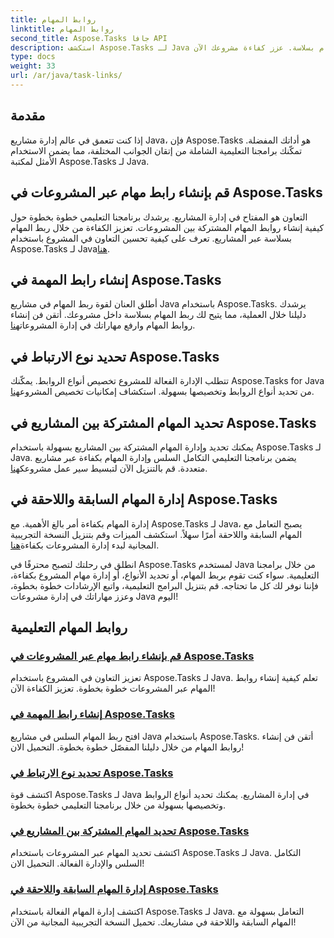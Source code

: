 ```yaml
---
title: روابط المهام
linktitle: روابط المهام
second_title: Aspose.Tasks جافا API
description: استكشف Aspose.Tasks لـ Java من خلال برامجنا التعليمية. تعزيز التعاون وتحديد أنواع الروابط وإدارة المهام بسلاسة. عزز كفاءة مشروعك الآن!
type: docs
weight: 33
url: /ar/java/task-links/
---
```

## مقدمة

إذا كنت تتعمق في عالم إدارة مشاريع Java، فإن Aspose.Tasks هو أداتك المفضلة. تمكّنك برامجنا التعليمية الشاملة من إتقان الجوانب المختلفة، مما يضمن الاستخدام الأمثل لمكتبة Aspose.Tasks لـ Java.

## قم بإنشاء رابط مهام عبر المشروعات في Aspose.Tasks
التعاون هو المفتاح في إدارة المشاريع. يرشدك برنامجنا التعليمي خطوة بخطوة حول كيفية إنشاء روابط المهام المشتركة بين المشروعات. تعزيز الكفاءة من خلال ربط المهام بسلاسة عبر المشاريع. تعرف على كيفية تحسين التعاون في المشروع باستخدام Aspose.Tasks لـ Java[هنا](./create-cross-project-task-link/).

## إنشاء رابط المهمة في Aspose.Tasks
 أطلق العنان لقوة ربط المهام في مشاريع Java باستخدام Aspose.Tasks. يرشدك دليلنا خلال العملية، مما يتيح لك ربط المهام بسلاسة داخل مشروعك. أتقن فن إنشاء روابط المهام وارفع مهاراتك في إدارة المشروعات[هنا](./create-task-link/).

## تحديد نوع الارتباط في Aspose.Tasks
 تتطلب الإدارة الفعالة للمشروع تخصيص أنواع الروابط. يمكّنك Aspose.Tasks for Java من تحديد أنواع الروابط وتخصيصها بسهولة. استكشاف إمكانيات تخصيص المشروع[هنا](./define-link-type/).

## تحديد المهام المشتركة بين المشاريع في Aspose.Tasks
يمكنك تحديد وإدارة المهام المشتركة بين المشاريع بسهولة باستخدام Aspose.Tasks لـ Java. يضمن برنامجنا التعليمي التكامل السلس وإدارة المهام بكفاءة عبر مشاريع متعددة. قم بالتنزيل الآن لتبسيط سير عمل مشروعك[هنا](./identify-cross-project-tasks/).

## إدارة المهام السابقة واللاحقة في Aspose.Tasks
 إدارة المهام بكفاءة أمر بالغ الأهمية. مع Aspose.Tasks لـ Java، يصبح التعامل مع المهام السابقة واللاحقة أمرًا سهلاً. استكشف الميزات وقم بتنزيل النسخة التجريبية المجانية لبدء إدارة المشروعات بكفاءة[هنا](./predecessor-successor-tasks/).

انطلق في رحلتك لتصبح محترفًا في Aspose.Tasks لمستخدم Java من خلال برامجنا التعليمية. سواء كنت تقوم بربط المهام، أو تحديد الأنواع، أو إدارة مهام المشروع بكفاءة، فإننا نوفر لك كل ما تحتاجه. قم بتنزيل البرامج التعليمية، واتبع الإرشادات خطوة بخطوة، وعزز مهاراتك في إدارة مشروعات Java اليوم!
## روابط المهام التعليمية
### [قم بإنشاء رابط مهام عبر المشروعات في Aspose.Tasks](./create-cross-project-task-link/)
تعزيز التعاون في المشروع باستخدام Aspose.Tasks لـ Java. تعلم كيفية إنشاء روابط المهام عبر المشروعات خطوة بخطوة. تعزيز الكفاءة الآن!
### [إنشاء رابط المهمة في Aspose.Tasks](./create-task-link/)
افتح ربط المهام السلس في مشاريع Java باستخدام Aspose.Tasks. أتقن فن إنشاء روابط المهام من خلال دليلنا المفصّل خطوة بخطوة. التحميل الان!
### [تحديد نوع الارتباط في Aspose.Tasks](./define-link-type/)
اكتشف قوة Aspose.Tasks لـ Java في إدارة المشاريع. يمكنك تحديد أنواع الروابط وتخصيصها بسهولة من خلال برنامجنا التعليمي خطوة بخطوة.
### [تحديد المهام المشتركة بين المشاريع في Aspose.Tasks](./identify-cross-project-tasks/)
اكتشف تحديد المهام عبر المشروعات باستخدام Aspose.Tasks لـ Java. التكامل السلس والإدارة الفعالة. التحميل الان!
### [إدارة المهام السابقة واللاحقة في Aspose.Tasks](./predecessor-successor-tasks/)
اكتشف إدارة المهام الفعالة باستخدام Aspose.Tasks لـ Java. التعامل بسهولة مع المهام السابقة واللاحقة في مشاريعك. تحميل النسخة التجريبية المجانية من الآن!